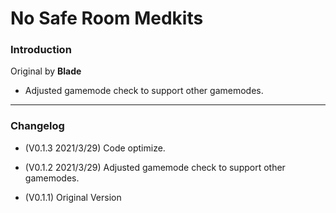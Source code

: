 # No Safe Room Medkits

### Introduction

Original by **Blade**
- Adjusted gamemode check to support other gamemodes.
	
<hr>

### Changelog
- (V0.1.3 2021/3/29) Code optimize.

- (V0.1.2 2021/3/29) Adjusted gamemode check to support other gamemodes.

- (V0.1.1) Original Version